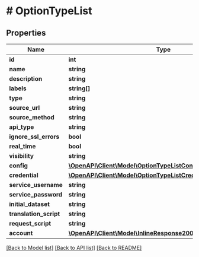 # # OptionTypeList

## Properties

Name | Type | Description | Notes
------------ | ------------- | ------------- | -------------
**id** | **int** |  | [optional]
**name** | **string** |  | [optional]
**description** | **string** |  | [optional]
**labels** | **string[]** |  | [optional]
**type** | **string** |  | [optional]
**source_url** | **string** |  | [optional]
**source_method** | **string** |  | [optional]
**api_type** | **string** |  | [optional]
**ignore_ssl_errors** | **bool** |  | [optional]
**real_time** | **bool** |  | [optional]
**visibility** | **string** |  | [optional]
**config** | [**\OpenAPI\Client\Model\OptionTypeListConfig**](OptionTypeListConfig.md) |  | [optional]
**credential** | [**\OpenAPI\Client\Model\OptionTypeListCredential**](OptionTypeListCredential.md) |  | [optional]
**service_username** | **string** |  | [optional]
**service_password** | **string** |  | [optional]
**initial_dataset** | **string** |  | [optional]
**translation_script** | **string** |  | [optional]
**request_script** | **string** |  | [optional]
**account** | [**\OpenAPI\Client\Model\InlineResponse20040AppDeployInstance**](InlineResponse20040AppDeployInstance.md) |  | [optional]

[[Back to Model list]](../../README.md#models) [[Back to API list]](../../README.md#endpoints) [[Back to README]](../../README.md)
